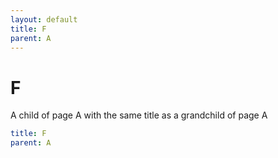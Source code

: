 ```yaml
---
layout: default
title: F
parent: A
---
```


# F

A child of page A with the same title as a grandchild of page A

```yaml
title: F
parent: A
```
